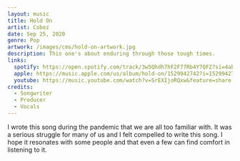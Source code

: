 ```yaml
---
layout: music
title: Hold On
artist: Cobez
date: Sep 25, 2020
genre: Pop
artwork: /images/cms/hold-on-artwork.jpg
description: This one's about enduring through those tough times.
links:
  spotify: https://open.spotify.com/track/3wSQhdh7hF2F77Rb4Y7QFZ?si=4abe2e459db04d60
  apple: https://music.apple.com/us/album/hold-on/1529942742?i=1529942744
  youtube: https://music.youtube.com/watch?v=SrEXIjoRQxw&feature=share
credits:
  - Songwriter
  - Producer
  - Vocals
---
```

I﻿ wrote this song during the pandemic that we are all too familiar with. It was a serious struggle for many of us and I felt compelled to write this song. I hope it resonates with some people and that even a few can find comfort in listening to it.